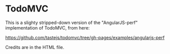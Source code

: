 # TodoMVC

This is a slighty stripped-down version of the "AngularJS-perf"
implementation of TodoMVC, from here:

https://github.com/tastejs/todomvc/tree/gh-pages/examples/angularjs-perf

Credits are in the HTML file.
